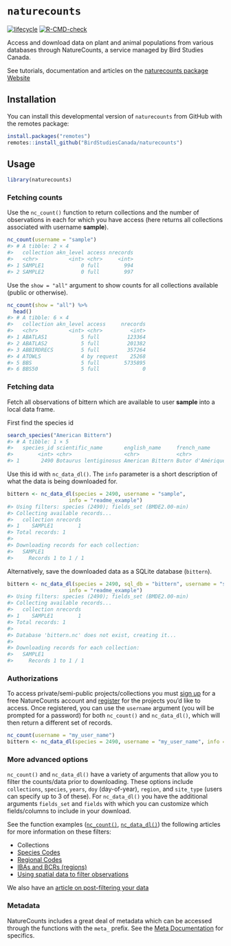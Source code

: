 
<!-- README.md is generated from README.Rmd. Please edit that file -->

# `naturecounts`

<!-- badges: start -->

[![lifecycle](https://img.shields.io/badge/lifecycle-experimental-orange.svg)](https://www.tidyverse.org/lifecycle/#experimental)
[![R-CMD-check](https://github.com/BirdStudiesCanada/naturecounts/workflows/R-CMD-check/badge.svg)](https://github.com/BirdStudiesCanada/naturecounts/actions)
<!-- badges: end -->

Access and download data on plant and animal populations from various
databases through NatureCounts, a service managed by Bird Studies
Canada.

See tutorials, documentation and articles on the [naturecounts package
Website](https://birdstudiescanada.github.io/naturecounts)

## Installation

You can install this developmental version of `naturecounts` from GitHub
with the remotes package:

``` r
install.packages("remotes")
remotes::install_github("BirdStudiesCanada/naturecounts")
```

## Usage

``` r
library(naturecounts)
```

### Fetching counts

Use the `nc_count()` function to return collections and the number of
observations in each for which you have access (here returns all
collections associated with username **sample**).

``` r
nc_count(username = "sample")
#> # A tibble: 2 × 4
#>   collection akn_level access nrecords
#>   <chr>          <int> <chr>     <int>
#> 1 SAMPLE1            0 full        994
#> 2 SAMPLE2            0 full        997
```

Use the `show = "all"` argument to show counts for all collections
available (public or otherwise).

``` r
nc_count(show = "all") %>%
  head()
#> # A tibble: 6 × 4
#>   collection akn_level access     nrecords
#>   <chr>          <int> <chr>         <int>
#> 1 ABATLAS1           5 full         123364
#> 2 ABATLAS2           5 full         201382
#> 3 ABBIRDRECS         5 full         357264
#> 4 ATOWLS             4 by request    25268
#> 5 BBS                5 full        5735895
#> 6 BBS50              5 full              0
```

### Fetching data

Fetch all observations of bittern which are available to user **sample**
into a local data frame.

First find the species id

``` r
search_species("American Bittern")
#> # A tibble: 1 × 5
#>   species_id scientific_name       english_name     french_name      taxon_group
#>        <int> <chr>                 <chr>            <chr>            <chr>      
#> 1       2490 Botaurus lentiginosus American Bittern Butor d'Amérique BIRDS
```

Use this id with `nc_data_dl()`. The `info` parameter is a short
description of what the data is being downloaded for.

``` r
bittern <- nc_data_dl(species = 2490, username = "sample", 
                    info = "readme_example")
#> Using filters: species (2490); fields_set (BMDE2.00-min)
#> Collecting available records...
#>   collection nrecords
#> 1    SAMPLE1        1
#> Total records: 1
#> 
#> Downloading records for each collection:
#>   SAMPLE1
#>     Records 1 to 1 / 1
```

Alternatively, save the downloaded data as a SQLite database
(`bittern`).

``` r
bittern <- nc_data_dl(species = 2490, sql_db = "bittern", username = "sample", 
                    info = "readme_example")
#> Using filters: species (2490); fields_set (BMDE2.00-min)
#> Collecting available records...
#>   collection nrecords
#> 1    SAMPLE1        1
#> Total records: 1
#> 
#> Database 'bittern.nc' does not exist, creating it...
#> 
#> Downloading records for each collection:
#>   SAMPLE1
#>     Records 1 to 1 / 1
```

### Authorizations

To access private/semi-public projects/collections you must [sign
up](https://www.birdscanada.org/birdmon/default/profile.jsp) for a free
NatureCounts account and
[register](https://www.birdscanada.org/birdmon/default/projects.jsp) for
the projects you’d like to access. Once registered, you can use the
`username` argument (you will be prompted for a password) for both
`nc_count()` and `nc_data_dl()`, which will then return a different set
of records.

``` r
nc_count(username = "my_user_name")
bittern <- nc_data_dl(species = 2490, username = "my_user_name", info = "readme_example")
```

### More advanced options

`nc_count()` and `nc_data_dl()` have a variety of arguments that allow
you to filter the counts/data prior to downloading. These options
include `collections`, `species`, `years`, `doy` (day-of-year),
`region`, and `site_type` (users can specify up to 3 of these). For
`nc_data_dl()` you have the additional arguments `fields_set` and
`fields` with which you can customize which fields/columns to include in
your download.

See the function examples
([`nc_count()`](https://birdstudiescanada.github.io/naturecounts/reference/nc_count.html),
[`nc_data_dl()`](https://birdstudiescanada.github.io/naturecounts/reference/nc_data_dl.html))
the following articles for more information on these filters:

-   Collections
-   [Species
    Codes](https://birdstudiescanada.github.io/naturecounts/articles/species-codes.html)
-   [Regional
    Codes](https://birdstudiescanada.github.io/naturecounts/articles/region-codes.html)
-   [IBAs and BCRs
    (regions)](https://birdstudiescanada.github.io/naturecounts/articles/region-areas.html)
-   [Using spatial data to filter
    observations](https://birdstudiescanada.github.io/naturecounts/articles/region-spatial.html)

We also have an [article on post-filtering your
data](https://birdstudiescanada.github.io/naturecounts/articles/filtering-data.html)

### Metadata

NatureCounts includes a great deal of metadata which can be accessed
through the functions with the `meta_` prefix. See the [Meta
Documentation](https://birdstudiescanada.github.io/naturecounts/reference/meta.html)
for specifics.
